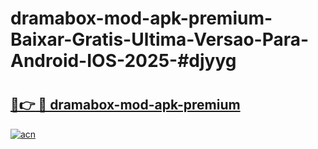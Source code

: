 # dramabox-mod-apk-premium-Baixar-Gratis-Ultima-Versao-Para-Android-IOS-2025-#djyyg

# <h2><a href="https://ainizakaria.my?title=dramabox-mod-apk-premium&ref=22M">🔗👉 🔴 dramabox-mod-apk-premium</a></h2>

[![acn](https://github.com/user-attachments/assets/0f9c940e-d8b0-45ae-aac7-cd30a18b3e1c)](https://ainizakaria.my?title=dramabox-mod-apk-premium&ref=22M)

